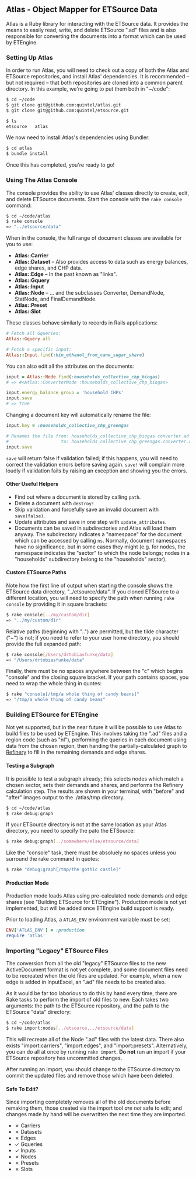 ## Atlas - Object Mapper for ETSource Data

Atlas is a Ruby library for interacting with the ETSource data. It provides the
means to easily read, write, and delete ETSource ".ad" files and is also
responsible for converting the documents into a format which can be used by
ETEngine.

### Setting Up Atlas

In order to run Atlas, you will need to check out a copy of both the Atlas and
ETSource repositories, and install Atlas' dependencies. It is recommended –
but not required – that both repositories are cloned into a common parent
directory. In this example, we're going to put them both in "~/code":

```sh
$ cd ~/code
$ git clone git@github.com:quintel/atlas.git
$ git clone git@github.com:quintel/etsource.git

$ ls
etsource   atlas
```

We now need to install Atlas's dependencies using Bundler:

```sh
$ cd atlas
$ bundle install
```

Once this has completed, you're ready to go!

### Using The Atlas Console

The console provides the ability to use Atlas' classes directly to create,
edit, and delete ETSource documents. Start the console with the
`rake console` command:

```sh
$ cd ~/code/atlas
$ rake console
=> "../etsource/data"
```

When in the console, the full range of document classes are available for you
to use:

* **Atlas::Carrier**
* **Atlas::Dataset** – Also provides access to data such as energy balances,
  edge shares, and CHP data.
* **Atlas::Edge** – In the past known as "links".
* **Atlas::Gquery**
* **Atlas::Input**
* **Atlas::Node** – ... and the subclasses Converter, DemandNode, StatNode,
  and FinalDemandNode.
* **Atlas::Preset**
* **Atlas::Slot**

These classes behave similarly to records in Rails applications:

```ruby
# Fetch all Gqueries:
Atlas::Gquery.all

# Fetch a specific input:
Atlas::Input.find(:bio_ethanol_from_cane_sugar_share)
```

You can also edit all the attributes on the documents:

```ruby
input = Atlas::Node.find(:households_collective_chp_biogas)
# => #<Atlas::ConverterNode :households_collective_chp_biogas>

input.energy_balance_group = 'household CHPs'
input.save
# => true
```

Changing a document key will automatically rename the file:

```ruby
input.key = :households_collective_chp_greengas

# Renames the file from: households_collective_chp_biogas.converter.ad
#                    to: households_collective_chp_greengas.converter.ad
input.save
```

`save` will return false if validation failed; if this happens, you will need
to correct the validation errors before saving again. `save!` will complain
more loudly if validation fails by raising an exception and showing you the
errors.

#### Other Useful Helpers

* Find out where a document is stored by calling `path`.
* Delete a document with `destroy!`
* Skip validation and forcefully save an invalid document with `save(false)`.
* Update attributes and save in one step with `update_attributes`.
* Documents can be saved in subdirectories and Atlas will load them anyway.
  The subdirectory indicates a "namespace" for the document which can be
  accessed by calling `ns`. Normally, document namespaces have no
  significance, but in some cases they might (e.g. for nodes, the namespace
  indicates the "sector" to which the node belongs; nodes in a "households"
  subdirectory belong to the "households" sector).

#### Custom ETSource Paths

Note how the first line of output when starting the console shows the ETSource
data directory, "../etsource/data". If you cloned ETSource to a different
location, you will need to specify the path when running `rake console` by
providing it in square brackets:

```sh
$ rake console[../my/custom/dir]
=> "../my/custom/dir"
```

Relative paths (beginning with "..") are permitted, but the tilde character
("~") is not; if you need to refer to your user home directory, you should
provide the full expanded path:

```sh
$ rake console[/Users/drtobiasfunke/data]
=> "/Users/drtobiasfunke/data"
```

Finally, there must be no spaces anywhere between the "c" which begins
"console" and the closing square bracket. If your path contains spaces,
you need to wrap the whole thing in quotes:

```sh
$ rake "console[/tmp/a whole thing of candy beans]"
=> "/tmp/a whole thing of candy beans"
```

### Building ETSource for ETEngine

Not yet supported, but in the near future it will be possible to use Atlas to
build files to be used by ETEngine. This involves taking the ".ad" files and a
region code (such as "nl"), performing the queries in each document using data
from the chosen region, then handing the partially-calculated graph to
[Refinery][refinery] to fill in the remaining demands and edge shares.

#### Testing a Subgraph

It is possible to test a subgraph already; this selects nodes which match a
chosen sector, sets their demands and shares, and performs the Refinery
calculation step. The results are shown in your terminal, with "before" and
"after" images output to the ./atlas/tmp directory.

```sh
$ cd ~/code/atlas
$ rake debug:graph
```

If your ETSource directory is not at the same location as your Atlas
directory, you need to specify the pato the ETSource:

```sh
$ rake debug:graph[../somewhere/else/etsource/data]
```

Like the "console" task, there must be absoluely no spaces unless you surround
the rake command in quotes:

```sh
$ rake "debug:graph[/tmp/the gothic castle]"
```

#### Production Mode

Production mode loads Atlas using pre-calculated node demands and edge shares
(see "Building ETSource for ETEngine"). Production mode is not yet
implemented, but will be added once ETEngine build support is ready.

Prior to loading Atlas, a `ATLAS_ENV` environment variable must be set:

```ruby
ENV['ATLAS_ENV'] = :production
require 'atlas'
```

### Importing "Legacy" ETSource Files

The conversion from all the old "legacy" ETSource files to the new
ActiveDocument format is not yet complete, and some document files need to be
recreated when the old files are updated. For example, when a new edge is
added in InputExcel, an ".ad" file needs to be created also.

As it would be far too laborious to do this by hand every time, there are
Rake tasks to perform the import of old files to new. Each takes two
arguments: the path to the ETSource repository, and the path to the ETSource
"data" directory:

```sh
$ cd ~/code/atlas
$ rake import:nodes[../etsource,../etsource/data]
```

This will recreate all of the Node ".ad" files with the latest data. There
also exists "import:carriers", "import:edges", and "import:presets".
Alternatively, you can do all at once by running `rake import`. **Do not** run
an import if your ETSource repository has uncommitted changes.

After running an import, you should change to the ETSource directory to
commit the updated files and remove those which have been deleted.

#### Safe To Edit?

Since importing completely removes all of the old documents before remaking
them, those created via the import tool *are not* safe to edit; and changes
made by hand will be overwritten the next time they are imported.

* ✗ Carriers
* ✗ Datasets
* ✗ Edges
* ✓ Gqueries
* ✓ Inputs
* ✗ Nodes
* ✗ Presets
* ✗ Slots

[refinery]: https://github.com/quintel/refinery

